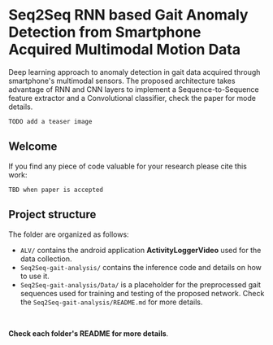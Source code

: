 # Seq2Seq RNN based Gait Anomaly Detection from Smartphone Acquired Multimodal Motion Data
Deep learning approach to anomaly detection in gait data acquired through smartphone's multimodal sensors.
The proposed architecture takes advantage of RNN and CNN layers to implement a Sequence-to-Sequence feature extractor and a Convolutional classifier, check the paper for mode details.</br>

``` 
TODO add a teaser image 
```

## Welcome
If you find any piece of code valuable for your research please cite this work:</br>

``` 
TBD when paper is accepted 
```

## Project structure
The folder are organized as follows:
- `ALV/` contains the android application **ActivityLoggerVideo** used for the data collection.
- `Seq2Seq-gait-analysis/` contains the inference code and details on how to use it.
- `Seq2Seq-gait-analysis/Data/` is a placeholder for the preprocessed gait sequences used for training and testing of the proposed network. Check the `Seq2Seq-gait-analysis/README.md` for more details.
</br>

**Check each folder's README for more details**.


					
